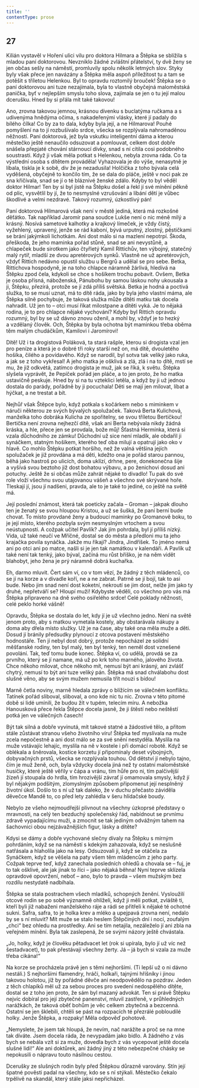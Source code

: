 ```yaml
---
title: ''
contentType: prose
---
```


<section>

## 27

Kilián vystavěl v Hoření ulici vilu pro doktora Hilmara a Štěpka se sblížila s mladou paní doktorovou. Nevzniklo žádné zvláštní přátelství, ty dvě ženy se jen občas sešly na náměstí, promluvily spolu několik letmých slov. Styky byly však přece jen navázány a Štěpka měla aspoň příležitost tu a tam se potěšit s tříletou Helenkou. Byl to opravdu roztomilý brouček! Štěpka se o paní doktorovou ani tuze nezajímala, byla to vlastně obyčejná maloměstská panička, byť v nejlepším smyslu toho slova, zajímala se jen o tu její malou dcerušku. Hned by si přála mít také takovou!

Ano, zrovna takovou jemnou, krásnou dívenku s buclatýma ručkama a s udivenýma hnědýma očima, s nakadeřenými vlásky, které jí padaly do bílého čílka! Co by za to dala, kdyby byla její, a ne Hilmarova! Pouhé pomyšlení na to jí rozbušívalo srdce, všecka se rozplývala nahromaděnou něžností. Paní doktorová, jež byla vskutku inteligentní dáma a kterou městečko ještě nenaučilo odsuzovat a pomlouvat, celkem dost dobře snášela přepjaté chování stárnoucí dívky, snad s ní cítila cosi podobného soustrasti. Když ji však měla potkat s Helenkou, nebyla zrovna ráda. Co ta výstřední osoba s dítětem prováděla! Vyhazovala je do výše, nenasytně je líbala, tiskla je k sobě, div že je nezadusila! Holčička z toho bývala celá vyděšená, obyčejně to končilo tím, že se dala do pláče, ještě v noci pak ze sna křičívala, snad se jí o té bláznivé ženské zdálo. Kdyby to byl věděl doktor Hilmar! Ten by si byl jistě na Štěpku došel a řekl jí své mínění pěkně od plic, vysvětlil by jí, že to nesmyslné vzrušování a líbání dětí je vůbec škodlivé a velmi nezdravé. Takový rozumný, úzkostlivý pán!

Paní doktorová Hilmarová však není v městě jediná, která má rozkošné děťátko. Tak například Jaromír pana soudce Lukše není o nic méně milý a krásný. Nosívá sametové kalhotky a krajkový límeček, je vždy čistý, vyžehlený, upravený, jenže se rád kaboní, bývá urputný, zlostný, pěstičkami se brání jakýmkoli lichotkám. Ani dost málo si na mazlení nepotrpí. Škoda, přeškoda, že jeho maminka pořád stůně, snad se ani nevystůně, a chlapeček bude sirotkem jako čtyřletý Kamil Rittichův, ten výbojný, statečný malý rytíř, mladší ze dvou apretérových synků. Vlastně ne už apretérových, vždyť Rittich nedávno opustil službu u Bergrů a udělal se pro sebe. Betka, Rittichova hospodyně, je na toho chlapce náramně žárlivá, hledívá na Štěpku zpod čela, kdykoli se chce s hošíkem trochu pobavit. Ovšem, Betka je osoba přísná, náboženská, Pánubohu by samou láskou nohy ukousala a ji, Štěpku, přezírá, protože se jí zdá příliš světská. Betka je hodná a poctivá služka, to se musí uznat, má to dítě ráda, jako by byla jeho vlastní máma, ale Štěpka silně pochybuje, že taková služka může dítěti matku tak docela nahradit. Už jen to – otci musí říkat milostpane a dítěti vyká. Je to nějaká rodina, je to pro chlapce nějaké vychování? Kdyby byl Rittich opravdu rozumný, byl by se už dávno znovu oženil, a mohl by, vždyť je to hezký a vzdělaný člověk. Och, Štěpka by byla ochotna být maminkou třeba oběma těm malým chudáčkům, Kamilovi i Jaromírovi!

Dítě! Už i ta drogistová Poláková, ta stará rašple, kterou si drogista vzal jen pro peníze a která je o dobré tři roky starší než on, má dítě, dvouletého hošíka, čilého a povídavého. Když se narodil, byl sotva tak veliký jako ruka, a jak se z toho vykřesal! A jeho matka je ošklivá a zlá, zlá i na to dítě, mstí se mu, že již odkvétá, zatímco drogista je muž, jak se říká, k světu. Štěpka slyšela vyprávět, že Pepíček pořád jen pláče, a to jen proto, že ho matka ustavičně peskuje. Hned by si na tu vzteklici letěla, a když by ji už jednou dostala do parády, pořádně by ji pocuchala! Děti se mají jen milovat, líbat a hýčkat, a ne trestat a bít.

Nejhůř však Štěpce bylo, když potkala s kočárkem nebo s miminkem v náruči některou ze svých bývalých spolužaček. Taková Berta Kulichová, manželka toho dobráka Kulicha ze spořitelny, se svou tříletou Bertičkou! Bertička není zrovna nejhezčí dítě, však ani Berta nebývala nikdy žádná kráska, a hle, přece jen se provdala, bože můj! Šťastná Hermínka, která si vzala důchodního ze zámku! Důchodní už sice není mladík, ale obdařil ji synáčkem, statným hošíkem, kterého teď oba milují a opatrují jako oko v hlavě. Co mohlo Štěpku potkat horšího, než že valná většina jejích spolužaček je již provdána a má děti, kdežto ona je pořád starou pannou, běhá jako hastroš po ulicích, doma uklízí, drhne, pere, donekonečna šije a vyšívá svou beztoho již dost bohatou výbavu, a po ženichovi dosud ani potuchy. Ještě že si občas může zahrát nějaké to divadlo! Tu pak do své role vloží všechnu svou utajovanou vášeň a všechno své skrývané hoře. Tleskají jí, jsou jí nadšeni, pravda, ale to je také to jediné, co ještě na světě má.

Její poslední známost, která tak poeticky začala – Groman – jakpak dlouho ten je ženatý se svou hloupou Kristou, a už se šušká, že paní berní bude chovat. To místo provdané ženy a budoucí maminky po Gromanově boku, to je její místo, kterého pozbyla svým nesmyslným vrtochem a svou neústupností. A cožpak učitel Pavlík? Jak jím pohrdala, byl jí příliš nízký. Vida, už také neučí ve Mříčné, dostal se do města a předloni mu ta jeho krajačka povila synáčka. Jakže mu říkají? Jindra, Jindříšek. To jméno nemá ani po otci ani po matce, našli si je jen tak namátkou v kalendáři. A Pavlík už také není tak tenký, jako býval, začíná mu růst bříško, je na něm vidět blahobyt, jeho žena je prý náramně dobrá kuchařka.

Eh, darmo mluvit. Čert sám ví, co v tom vězí, že žádný z těch mládenců, co se jí na korze a v divadle koří, ne a ne zabrat. Patrně se jí bojí, tak to asi bude. Nebo jim snad není dost koketní, nekroutí se jim dost, nelže jim jako ty druhé, nepřetváří se? Hloupí muži! Kdybyste věděli, co všechno pro vás má Štěpka připraveno na dně svého osiřelého srdce! Celé poklady něžnosti, celé peklo horké vášně!

Opravdu, Štěpka se dostala do let, kdy jí je už všechno jedno. Není na světě jenom proto, aby s matkou vymetala kostely, aby obstarávala nákupy a doma aby dřela místo služky. Už je na čase, aby také ona měla muže a děti. Dosud jí bránily předsudky plynoucí z otcova postavení městského hodnostáře. Ten jí nebyl dost dobrý, protože nepocházel ze solidní měšťanské rodiny, ten byl malý, ten byl tenký, ten neměl dost vznešené povolání. Tak, teď tomu bude konec. Štěpka ví, co udělá, provdá se za prvního, který se jí namane, má už po krk toho marného, jalového života. Chce někoho milovat, chce někoho mít, nemusí být ani krásný, ani zvlášť chytrý, nemusí to být ani tuze veliký pán. Štěpka má snad chválabohu dost slušné věno, aby se svým mužem nemusila třít nouzi s bídou!

Marně četla noviny, marně hledala zprávy o blížícím se válečném konfliktu. Tatínek pořád sliboval, sliboval, a ono kde nic tu nic. Zrovna v této pitomé době si lidé umínili, že budou žít v tupém, telecím míru. A nebožka Hanousková přece řekla Štěpce docela jasně, že ji štěstí nebo neštěstí potká jen ve válečných časech!

Být tak silná a dobře vyvinutá, mít takové statné a žádostivé tělo, a přitom stále zůstávat stranou všeho životního víru! Štěpka teď myslívala na muže zcela nepočestně a ani dost málo se za své snění nestyděla. Myslila na muže vstávajíc lehajíc, myslila na ně v kostele i při domácí robotě. Když se oblékala a šněrovala, kostice korzetu jí připomínaly deset výbojných, dobyvačných prstů, všecka se rozplývala touhou. Od dětství jí nebylo tajno, čím je muž ženě, och, byla vždycky docela jiná než ty ostatní maloměstské husičky, které ještě věřily v čápa a vránu, tím hůře pro ni, tím palčivější žízeň jí stoupala do hrdla, tím hrozivější závrať jí omamovala smysly, když jí byl nějakým podšitým, zlomyslným způsobem připomenut její nesplněný životní úkol. Došlo to s ní už tak daleko, že v duchu přečasto záviděla děvečce Mandě to, co před lety zahlédla v šeru hlídačské boudy.

Nebylo ze všeho nejmoudřejší plivnout na všechny úzkoprsé představy o mravnosti, na celý ten bezduchý společenský řád, nabídnout se prvnímu zdravě vypadajícímu muži, a zmocnit se tak jediným odvážným tahem na šachovnici obou nejzávažnějších figur, lásky a dítěte?

Kdysi se dámy a dobře vychované slečny dívaly na Štěpku s mírným pohrdáním, když se na náměstí s kdekým zahazovala, když se neslušně natřásala a hlaholila jako na lesy. Odsuzovali ji, když se otáčela za Synáčkem, když se věšela na paty všem těm mládencům z jeho party. Cožpak teprve teď, když zanechala posledních ohledů a chovala se – fuj, je to tak ošklivé, ale jak jinak to říci – jako nějaká běhna! Nyní teprve sklízela opravdové opovržení, neboť – ano, bylo to pravda – všem mužským bez rozdílu nestydatě nadbíhala.

Štěpka se stala postrachem všech mladíků, schopných ženění. Vysloužilí otcové rodin se po sobě významně ohlíželi, když ji měli potkat, zvláště ti, kteří byli již nabaženi manželského ráje a rádi se přitřeli k nějaké té ochotné sukni. Safra, safra, to je holka krev a mléko a upejpavá zrovna není, nedalo by se s ní mluvit? Mít muže se stalo heslem Štěpčiných dní i nocí, zoufalým „chci“ bez ohledu na prostředky. Ani se tím netajila, nezáleželo jí ani zbla na veřejném mínění. Byla tak zaslepená, že se svými názory ještě chvástala.

„Jo, holky, když je člověku pětadvacet let (rok si upírala, bylo jí už víc než šestadvacet), to pak přestávají všechny žerty. Já – já bych si vzala za muže třeba cikána!“

Na korze se procházela právě jen s těmi nejhoršími. (Ti lepší už o ni dávno nestáli.) S nejhoršími flamendry, hráči, holkaři, tajnými hříšníky i jinou takovou holotou, jíž by pořádné děvče ani neodpovědělo na pozdrav. Jeden z těch chlapíků měl už za sebou proces pro svedení nedospělého dítěte, dostal se z toho jen proto, že sám byl mazaný advokát. Ten si právě Štěpku nejvíc dobíral pro její zbytečné panenství, mluvil zastřeně, v průhledných narážkách, že taková oběť bohům je věc celkem zbytečná a bezcenná. Ostatní se jen šklebili, chtěli se pást na rozpacích té přezrálé pobloudilé holky. Jenže Štěpka, a rozpaky! Měla odpověď pohotově.

„Nemyslete, že jsem tak hloupá, že nevím, nač narážíte a proč se na mne tak díváte. Jsem docela ráda, že nevypadám jako bidlo. A žádného z vás bych se nebála vzít si za muže, dovedla bych z vás vycepovat ještě docela slušné lidi!“ Ale ani doktůrek, ani žádný jiný z této nebezpečné chásky se nepokusili o nápravu touto násilnou cestou.

Dcerušky ze slušných rodin byly před Štěpkou důrazně varovány. Stín její špatné pověsti padal na všechny, kdo se s ní stýkali. Městečko čekalo trpělivě na skandál, který stále jaksi nepřicházel.

</section>
